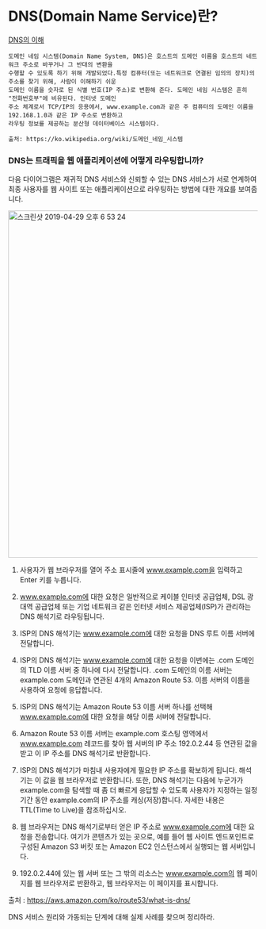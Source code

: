 # DNS(Domain Name Service)란?

[DNS의 이해](https://zzsza.github.io/development/2018/04/16/domain-name-system/)

~~~
도메인 네임 시스템(Domain Name System, DNS)은 호스트의 도메인 이름을 호스트의 네트워크 주소로 바꾸거나 그 반대의 변환을 
수행할 수 있도록 하기 위해 개발되었다.특정 컴퓨터(또는 네트워크로 연결된 임의의 장치)의 주소를 찾기 위해, 사람이 이해하기 쉬운 
도메인 이름을 숫자로 된 식별 번호(IP 주소)로 변환해 준다. 도메인 네임 시스템은 흔히 "전화번호부"에 비유된다. 인터넷 도메인 
주소 체계로서 TCP/IP의 응용에서, www.example.com과 같은 주 컴퓨터의 도메인 이름을 192.168.1.0과 같은 IP 주소로 변환하고
라우팅 정보를 제공하는 분산형 데이터베이스 시스템이다.

출처: https://ko.wikipedia.org/wiki/도메인_네임_시스템
~~~

### DNS는 트래픽을 웹 애플리케이션에 어떻게 라우팅합니까?

다음 다이어그램은 재귀적 DNS 서비스와 신뢰할 수 있는 DNS 서비스가 서로 연계하여 최종 사용자를 웹 사이트 또는 
애플리케이션으로 라우팅하는 방법에 대한 개요를 보여줍니다.

<img width="700" alt="스크린샷 2019-04-29 오후 6 53 24" src="https://user-images.githubusercontent.com/48082631/56888931-30fa2900-6ab0-11e9-821e-346c73d78f3f.png">

1. 사용자가 웹 브라우저를 열어 주소 표시줄에 www.example.com을 입력하고 Enter 키를 누릅니다.

2. www.example.com에 대한 요청은 일반적으로 케이블 인터넷 공급업체, DSL 광대역 공급업체 또는 
   기업 네트워크 같은 인터넷 서비스 제공업체(ISP)가 관리하는 DNS 해석기로 라우팅됩니다.
   
3. ISP의 DNS 해석기는 www.example.com에 대한 요청을 DNS 루트 이름 서버에 전달합니다.

4. ISP의 DNS 해석기는 www.example.com에 대한 요청을 이번에는 .com 도메인의 TLD 이름 서버 중 하나에 
   다시 전달합니다. .com 도메인의 이름 서버는 example.com 도메인과 연관된 4개의 Amazon Route 53. 
   이름 서버의 이름을 사용하여 요청에 응답합니다.
   
5. ISP의 DNS 해석기는 Amazon Route 53 이름 서버 하나를 선택해 www.example.com에 대한 요청을 
   해당 이름 서버에 전달합니다.
   
6. Amazon Route 53 이름 서버는 example.com 호스팅 영역에서 www.example.com 레코드를 찾아 
   웹 서버의 IP 주소 192.0.2.44 등 연관된 값을 받고 이 IP 주소를 DNS 해석기로 반환합니다.
   
7. ISP의 DNS 해석기가 마침내 사용자에게 필요한 IP 주소를 확보하게 됩니다. 
   해석기는 이 값을 웹 브라우저로 반환합니다. 또한, DNS 해석기는 다음에 누군가가 example.com을 탐색할 때 
   좀 더 빠르게 응답할 수 있도록 사용자가 지정하는 일정 기간 동안 example.com의 IP 주소를 캐싱(저장)합니다. 
   자세한 내용은 TTL(Time to Live)을 참조하십시오.

8. 웹 브라우저는 DNS 해석기로부터 얻은 IP 주소로 www.example.com에 대한 요청을 전송합니다. 
   여기가 콘텐츠가 있는 곳으로, 예를 들어 웹 사이트 엔드포인트로 구성된 Amazon S3 버킷 또는 
   Amazon EC2 인스턴스에서 실행되는 웹 서버입니다.
   
9. 192.0.2.44에 있는 웹 서버 또는 그 밖의 리소스는 www.example.com의 웹 페이지를 웹 브라우저로 반환하고, 
   웹 브라우저는 이 페이지를 표시합니다.

출처 : https://aws.amazon.com/ko/route53/what-is-dns/

DNS 서비스 원리와 가동되는 단계에 대해 실제 사례를 찾으며 정리하라. 
